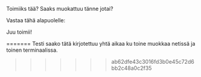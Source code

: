 Toimiiks tää?
Saaks muokattuu tänne jotai?

Vastaa tähä alapuolelle:

Juu toimii!

=======
Testi saako tätä kirjotettuu yhtä aikaa ku toine muokkaa netissä ja toinen terminaalissa. 
>>>>>>> ab62dfe43c3016fd3b0e45c72d6bb2c48a0c2f35
